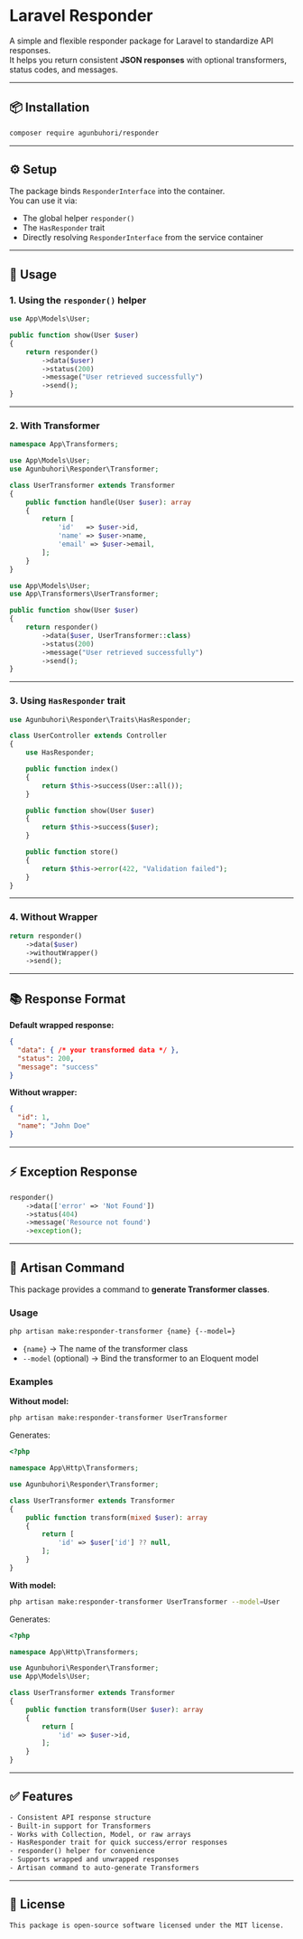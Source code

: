# Laravel Responder

A simple and flexible responder package for Laravel to standardize API responses.  
It helps you return consistent **JSON responses** with optional transformers, status codes, and messages.

---

## 📦 Installation

```bash
composer require agunbuhori/responder
```

---

## ⚙️ Setup

The package binds `ResponderInterface` into the container.  
You can use it via:

- The global helper `responder()`
- The `HasResponder` trait
- Directly resolving `ResponderInterface` from the service container

---

## 🚀 Usage

### 1. Using the `responder()` helper

```php
use App\Models\User;

public function show(User $user)
{
    return responder()
        ->data($user)
        ->status(200)
        ->message("User retrieved successfully")
        ->send();
}
```

---

### 2. With Transformer

```php
namespace App\Transformers;

use App\Models\User;
use Agunbuhori\Responder\Transformer;

class UserTransformer extends Transformer
{
    public function handle(User $user): array
    {
        return [
            'id'   => $user->id,
            'name' => $user->name,
            'email' => $user->email,
        ];
    }
}
```

```php
use App\Models\User;
use App\Transformers\UserTransformer;

public function show(User $user)
{
    return responder()
        ->data($user, UserTransformer::class)
        ->status(200)
        ->message("User retrieved successfully")
        ->send();
}
```

---

### 3. Using `HasResponder` trait

```php
use Agunbuhori\Responder\Traits\HasResponder;

class UserController extends Controller
{
    use HasResponder;

    public function index()
    {
        return $this->success(User::all());
    }

    public function show(User $user)
    {
        return $this->success($user);
    }

    public function store()
    {
        return $this->error(422, "Validation failed");
    }
}
```

---

### 4. Without Wrapper

```php
return responder()
    ->data($user)
    ->withoutWrapper()
    ->send();
```

---

## 📚 Response Format

**Default wrapped response:**

```json
{
  "data": { /* your transformed data */ },
  "status": 200,
  "message": "success"
}
```

**Without wrapper:**

```json
{
  "id": 1,
  "name": "John Doe"
}
```

---

## ⚡ Exception Response

```php
responder()
    ->data(['error' => 'Not Found'])
    ->status(404)
    ->message('Resource not found')
    ->exception();
```

---

## 🔨 Artisan Command

This package provides a command to **generate Transformer classes**.

### Usage

```bash
php artisan make:responder-transformer {name} {--model=}
```

- `{name}` → The name of the transformer class  
- `--model` (optional) → Bind the transformer to an Eloquent model  

### Examples

**Without model:**

```bash
php artisan make:responder-transformer UserTransformer
```

Generates:

```php
<?php

namespace App\Http\Transformers;

use Agunbuhori\Responder\Transformer;

class UserTransformer extends Transformer
{
    public function transform(mixed $user): array
    {
        return [
            'id' => $user['id'] ?? null,
        ];
    }
}
```

**With model:**

```bash
php artisan make:responder-transformer UserTransformer --model=User
```

Generates:

```php
<?php

namespace App\Http\Transformers;

use Agunbuhori\Responder\Transformer;
use App\Models\User;

class UserTransformer extends Transformer
{
    public function transform(User $user): array
    {
        return [
            'id' => $user->id,
        ];
    }
}
```

---

## ✅ Features

```txt
- Consistent API response structure
- Built-in support for Transformers
- Works with Collection, Model, or raw arrays
- HasResponder trait for quick success/error responses
- responder() helper for convenience
- Supports wrapped and unwrapped responses
- Artisan command to auto-generate Transformers
```

---

## 📝 License

```txt
This package is open-source software licensed under the MIT license.
```
